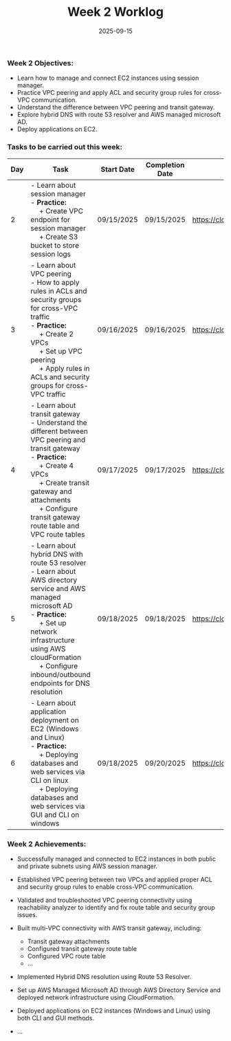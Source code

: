 ﻿---
title: "Week 2 Worklog"
date: "2025-09-15"
weight: 1
chapter: false
pre: " <b> 1.2. </b> "
---



### Week 2 Objectives:

* Learn how to manage and connect EC2 instances using session manager.
* Practice VPC peering and apply ACL and security group rules for cross-VPC communication.
* Understand the difference between VPC peering and transit gateway.
* Explore hybrid DNS with route 53 resolver and AWS managed microsoft AD.
* Deploy applications on EC2.

### Tasks to be carried out this week:
| Day | Task                                                                                                                                                                                                   | Start Date | Completion Date | Reference Material                        |
| --- | ------------------------------------------------------------------------------------------------------------------------------------------------------------------------------------------------------ | ---------- | --------------- | ----------------------------------------- |
| 2   | - Learn about session manager <br> - **Practice:** <br>&emsp; + Create VPC endpoint for session manager <br>&emsp; + Create S3 bucket to store session logs                                                                | 09/15/2025 | 09/15/2025      | <https://cloudjourney.awsstudygroup.com/> |
| 3   | - Learn about VPC peering <br> - How to apply rules in ACLs and security groups for cross-VPC traffic <br> - **Practice:** <br>&emsp; + Create 2 VPCs <br>&emsp; + Set up VPC peering <br>&emsp; + Apply rules in ACLs and security groups for cross-VPC traffic                                         | 09/16/2025 | 09/16/2025      | <https://cloudjourney.awsstudygroup.com/> |
| 4   | - Learn about transit gateway <br> - Understand the different between VPC peering and transit gateway <br> - **Practice:** <br>&emsp; + Create 4 VPCs <br>&emsp; + Create transit gateway and attachments <br> &emsp; + Configure transit gateway route table and VPC route tables | 09/17/2025 | 09/17/2025      | <https://cloudjourney.awsstudygroup.com/> |
| 5   | - Learn about hybrid DNS with route 53 resolver <br> - Learn about AWS directory service and AWS managed microsoft AD <br> - **Practice:** <br>&emsp; + Set up network infrastructure using AWS cloudFormation  <br>&emsp; + Configure inbound/outbound endpoints for DNS resolution                            | 09/18/2025 | 09/18/2025      | <https://cloudjourney.awsstudygroup.com/> |
| 6   | - Learn about application deployment on EC2 (Windows and Linux) <br> - **Practice:** <br>&emsp; + Deploying databases and web services via CLI on linux <br>&emsp; + Deploying databases and web services via GUI and CLI on windows                                                                                     | 09/18/2025 | 09/20/2025      | <https://cloudjourney.awsstudygroup.com/> |


### Week 2 Achievements:

* Successfully managed and connected to EC2 instances in both public and private subnets using AWS session manager.

* Established VPC peering between two VPCs and applied proper ACL and security group rules to enable cross-VPC communication.

* Validated and troubleshooted VPC peering connectivity using reachability analyzer to identify and fix route table and security group issues.

* Built multi-VPC connectivity with AWS transit gateway, including:
  * Transit gateway attachments
  * Configured transit gateway route table
  * Configured VPC route table
  * ...

* Implemented Hybrid DNS resolution using Route 53 Resolver.

* Set up AWS Managed Microsoft AD through AWS Directory Service and deployed network infrastructure using CloudFormation.
* Deployed applications on EC2 instances (Windows and Linux) using both CLI and GUI methods.
* ...

